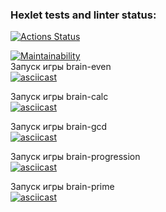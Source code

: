 ### Hexlet tests and linter status:
[![Actions Status](https://github.com/albelyaeva/frontend-project-lvl1/workflows/hexlet-check/badge.svg)](https://github.com/albelyaeva/frontend-project-lvl1/actions)

[![Maintainability](https://api.codeclimate.com/v1/badges/0d1730c8078e40d96382/maintainability)](https://codeclimate.com/github/albelyaeva/frontend-project-lvl1/maintainability)  
Запуск игры brain-even  
[![asciicast](https://asciinema.org/a/WIkp4FHtJpRnW5nxuuaHLPPll.svg)](https://asciinema.org/a/WIkp4FHtJpRnW5nxuuaHLPPll)

Запуск игры brain-calc  
[![asciicast](https://asciinema.org/a/4aXIvRrx1JRGjMC0oNT6B3hld.svg)](https://asciinema.org/a/4aXIvRrx1JRGjMC0oNT6B3hld)

Запуск игры brain-gcd  
[![asciicast](https://asciinema.org/a/mFQjXilgn2hB9py9i1zIgSrMN.svg)](https://asciinema.org/a/mFQjXilgn2hB9py9i1zIgSrMN)

Запуск игры brain-progression  
[![asciicast](https://asciinema.org/a/SgLbVZNBb18pFNR460u1gB7ki.svg)](https://asciinema.org/a/SgLbVZNBb18pFNR460u1gB7ki)

Запуск игры brain-prime  
[![asciicast](https://asciinema.org/a/XZwBXyHHmCM1jxqWvffhhMrwR.svg)](https://asciinema.org/a/XZwBXyHHmCM1jxqWvffhhMrwR)


